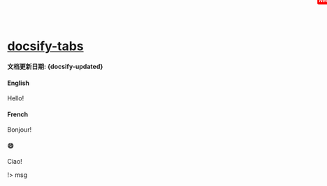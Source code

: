 # [docsify-tabs](https://jhildenbiddle.github.io/docsify-tabs/#/)

**文档更新日期: {docsify-updated}**

<!-- tabs:start -->

#### **English**

Hello!

#### **French <span class="tab-badge">New!</span>**

Bonjour!

#### **:smile:**

Ciao!

<!-- tabs:end -->

!> msg

<style>
  .tab-badge {
    position: absolute;
    top: 0;
    right: 0;
    transform: translate(35%, -45%);
    padding: 0.25em 0.35em;
    border-radius: 3px;
    background: red;
    color: white;
    font-family: sans-serif;
    font-size: 11px;
    font-weight: bold;
  }
</style>
